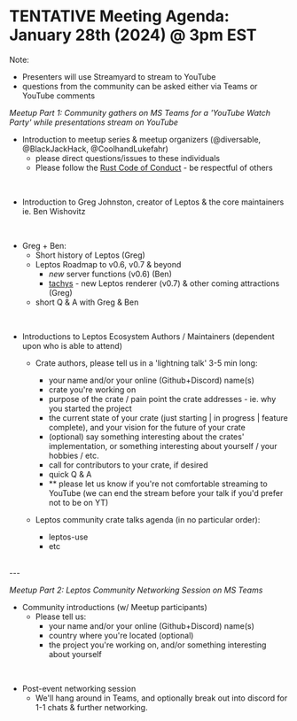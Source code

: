 # TENTATIVE Meeting Agenda: January 28th (2024) @ 3pm EST

Note:
- Presenters will use Streamyard to stream to YouTube
- questions from the community can be asked either via Teams or YouTube comments

*Meetup Part 1: Community gathers on MS Teams for a 'YouTube Watch Party' while presentations stream on YouTube*



- Introduction to meetup series & meetup organizers (@diversable, @BlackJackHack, @CoolhandLukefahr)
	- please direct questions/issues to these individuals
	- Please follow the [Rust Code of Conduct](https://www.rust-lang.org/policies/code-of-conduct) - be respectful of others

<br/>

- Introduction to Greg Johnston, creator of Leptos & the core maintainers ie. Ben Wishovitz

<br/>

- Greg + Ben:
	- Short history of Leptos (Greg)
	- Leptos Roadmap to v0.6, v0.7 & beyond
		- *new* server functions (v0.6) (Ben)
		- [tachys](https://github.com/gbj/tachys) - new Leptos renderer (v0.7) & other coming attractions (Greg)
	- short Q & A with Greg & Ben

<br/>

- Introductions to Leptos Ecosystem Authors / Maintainers (dependent upon who is able to attend)

	- Crate authors, please tell us in a 'lightning talk' 3-5 min long:
		- your name and/or your online (Github+Discord) name(s)
		- crate you're working on
		- purpose of the crate / pain point the crate addresses - ie. why you started the project
		- the current state of your crate (just starting | in progress | feature complete), and your vision for the future of your crate
		- (optional) say something interesting about the crates' implementation, or something interesting about yourself / your hobbies / etc.
		- call for contributors to your crate, if desired
		- quick Q & A
		- ** please let us know if you're not comfortable streaming to YouTube (we can end the stream before your talk if you'd prefer not to be on YT)


	- Leptos community crate talks agenda (in no particular order):
		- leptos-use
		- etc

<br/>
---

<br/>

*Meetup Part 2: Leptos Community Networking Session on MS Teams*

- Community introductions (w/ Meetup participants)
	- Please tell us:
		- your name and/or your online (Github+Discord) name(s)
		- country where you're located (optional)
		- the project you're working on, and/or something interesting about yourself

<br/>

- Post-event networking session
	- We'll hang around in Teams, and optionally break out into discord for 1-1 chats & further networking.

